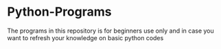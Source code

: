 # Python-Programs
The programs in this repository is for beginners use only and in case you want to refresh your knowledge on basic  python codes
